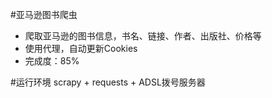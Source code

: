 #亚马逊图书爬虫

 - 爬取亚马逊的图书信息，书名、链接、作者、出版社、价格等
 - 使用代理，自动更新Cookies
 - 完成度：85%

#运行环境
scrapy + requests + ADSL拨号服务器